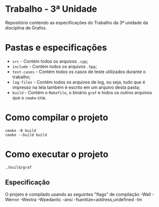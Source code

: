 # Trabalho - 3ª Unidade

Repositório contendo as especificações do Trabalho da 3ª unidade da disciplina de Grafos.

# Pastas e especificações

- ``src`` - Contém todos os arquivos ``.cpp``;
- ``include`` - Contém todos os arquivos ``.hpp``;
- ``test-cases`` - Contém todos os casos de teste utilizados durante o trabalho;
- ``log-files`` - Contém todos os arquivos de log, ou seja, tudo que é impresso na tela também é escrito em um arquivo desta pasta;
- ``build`` - Contém o ``Makefile``, o binário ``graf`` e todos os outros arquivos que o ``cmake`` cria.

# Como compilar o projeto

  ```
  cmake -B build
  cmake --build build
  ```

# Como executar o projeto
  ```
  ./build/graf
  ```
## Especificação
  O projeto é compilado usando as seguintes "flags" de compilação
  -Wall
  -Werror
  -Wextra
  -Wpedantic
  -ansi
  -fsanitize=address,undefined
  -lm

